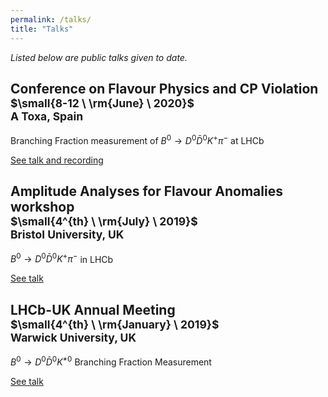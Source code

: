 ```yaml
---
permalink: /talks/
title: "Talks"
---
```

*Listed below are public talks given to date.*

## Conference on Flavour Physics and CP Violation <br><sup>$\small{8-12 \ \rm{June} \ 2020}$ <br>A Toxa, Spain</sup>
Branching Fraction measurement of $B^0 \to D^0 \bar{D}^0 K^+ \pi^-$ at LHCb 

[See talk and recording](https://indico.cern.ch/event/838862/contributions/3841998/)

## Amplitude Analyses for Flavour Anomalies workshop <br><sup>$\small{4^{th} \ \rm{July} \ 2019}$ <br>Bristol University, UK</sup>
$B^0 \to D^0 \bar{D}^0 K^+ \pi^-$ in LHCb

[See talk](https://indico.cern.ch/event/810429/contributions/3376186/attachments/1874831/3086719/SBhasin_AmAn_Flavour_workshop.pdf)

## LHCb-UK Annual Meeting <br><sup>$\small{4^{th} \ \rm{January} \ 2019}$ <br>Warwick University, UK</sup>
$B^0 \to D^0 \bar{D}^0 K^{\ast 0}$ Branching Fraction Measurement

[See talk](https://indico.cern.ch/event/757376/contributions/3194139/attachments/1775206/2886040/LHCb_UK_presentation.pdf)
